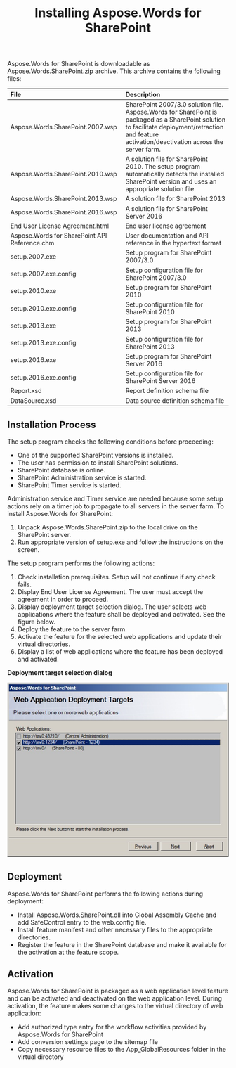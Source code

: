 ﻿---
title: Installing Aspose.Words for SharePoint
second_title: Aspose.Words for SharePoint
articleTitle: Installing Aspose.Words for SharePoint
linktitle: Installing Aspose.Words for SharePoint
description: "How to install the Aspose.Words for SharePoint using installer."
type: docs
weight: 20
url: /sharepoint/installing-aspose-words-for-sharepoint/
---

Aspose.Words for SharePoint is downloadable as Aspose.Words.SharePoint.zip archive. This archive contains the following files:

|File|Description|
| :- | :- |
|Aspose.Words.SharePoint.2007.wsp|SharePoint 2007/3.0 solution file. Aspose.Words for SharePoint is packaged as a SharePoint solution to facilitate deployment/retraction and feature activation/deactivation across the server farm.|
|Aspose.Words.SharePoint.2010.wsp|A solution file for SharePoint 2010. The setup program automatically detects the installed SharePoint version and uses an appropriate solution file.|
|Aspose.Words.SharePoint.2013.wsp|A solution file for SharePoint 2013|
|Aspose.Words.SharePoint.2016.wsp|A solution file for SharePoint Server 2016|
|End User License Agreement.html|End user license agreement|
|Aspose.Words for SharePoint API Reference.chm|User documentation and API reference in the hypertext format|
|setup.2007.exe|Setup program for SharePoint 2007/3.0|
|setup.2007.exe.config|Setup configuration file for SharePoint 2007/3.0|
|setup.2010.exe|Setup program for SharePoint 2010|
|setup.2010.exe.config|Setup configuration file for SharePoint 2010|
|setup.2013.exe|Setup program for SharePoint 2013|
|setup.2013.exe.config|Setup configuration file for SharePoint 2013|
|setup.2016.exe|Setup program for SharePoint Server 2016|
|setup.2016.exe.config|Setup configuration file for SharePoint Server 2016|
|Report.xsd|Report definition schema file|
|DataSource.xsd|Data source definition schema file|

## Installation Process

The setup program checks the following conditions before proceeding:

- One of the supported SharePoint versions is installed.
- The user has permission to install SharePoint solutions.
- SharePoint database is online.
- SharePoint Administration service is started.
- SharePoint Timer service is started.

Administration service and Timer service are needed because some setup actions rely on a timer job to propagate to all servers in the server farm. To install Aspose.Words for SharePoint:

1. Unpack Aspose.Words.SharePoint.zip to the local drive on the SharePoint server.
1. Run appropriate version of setup.exe and follow the instructions on the screen.

The setup program performs the following actions:

1. Check installation prerequisites. Setup will not continue if any check fails.
1. Display End User License Agreement. The user must accept the agreement in order to proceed.
1. Display deployment target selection dialog. The user selects web applications where the feature shall be deployed and activated. See the figure below.
1. Deploy the feature to the server farm.
1. Activate the feature for the selected web applications and update their virtual directories.
1. Display a list of web applications where the feature has been deployed and activated.

**Deployment target selection dialog**

**![todo:image_alt_text](installing-aspose-words-for-sharepoint-1.png)**

## Deployment

Aspose.Words for SharePoint performs the following actions during deployment:

- Install Aspose.Words.SharePoint.dll into Global Assembly Cache and add SafeControl entry to the web.config file.
- Install feature manifest and other necessary files to the appropriate directories.
- Register the feature in the SharePoint database and make it available for the activation at the feature scope.

## Activation

Aspose.Words for SharePoint is packaged as a web application level feature and can be activated and deactivated on the web application level. During activation, the feature makes some changes to the virtual directory of web application:

- Add authorized type entry for the workflow activities provided by Aspose.Words for SharePoint
- Add conversion settings page to the sitemap file
- Copy necessary resource files to the App_GlobalResources folder in the virtual directory
